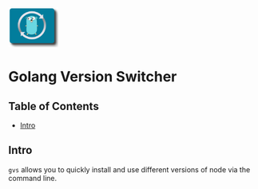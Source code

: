 <img style="text-allign:center" src="./logo.png" alt="drawing" width="100" height="80"/>

# Golang Version Switcher

## Table of Contents

- [Intro](#intro)

## Intro

`gvs` allows you to quickly install and use different versions of node via the command line. 

